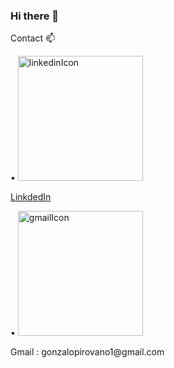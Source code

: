 ### Hi there 👋

<!--
**gnz6/gnz6** is a ✨ _special_ ✨ repository because its `README.md` (this file) appears on your GitHub profile.

Here are some ideas to get you started:

- 🔭 I’m currently working on ...
- 🌱 I’m currently learning ...
- 👯 I’m looking to collaborate on ...
- 🤔 I’m looking for help with ...
- 💬 Ask me about ...
- 📫 How to reach me: ...
- 😄 Pronouns: ...
- ⚡ Fun fact: ...
-->
Contact 📫
<div>
<div>
  •  <a href="https://www.linkedin.com/in/gonzalo-pirovano/"> <img src="https://upload.wikimedia.org/wikipedia/commons/thumb/f/f8/LinkedIn_icon_circle.svg/2048px-LinkedIn_icon_circle.svg.png" alt="linkedinIcon" width="200px"> <p> LinkdedIn</p> </a>
  </div>
  <div>
  •  <img src="https://upload.wikimedia.org/wikipedia/commons/thumb/f/f8/LinkedIn_icon_circle.svg/2048px-LinkedIn_icon_circle.svg.png" alt="gmailIcon" width="200px"> <p> Gmail : gonzalopirovano1@gmail.com </p> 
  </div>
</div>
